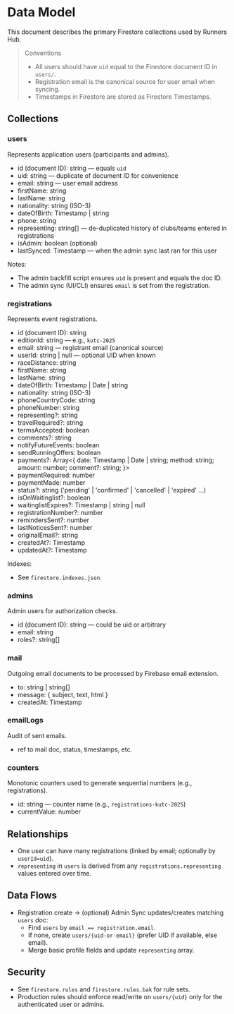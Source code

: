# Data Model

This document describes the primary Firestore collections used by Runners Hub.

> Conventions
>
> - All users should have `uid` equal to the Firestore document ID in `users/`.
> - Registration email is the canonical source for user email when syncing.
> - Timestamps in Firestore are stored as Firestore Timestamps.

## Collections

### users
Represents application users (participants and admins).

- id (document ID): string — equals `uid`
- uid: string — duplicate of document ID for convenience
- email: string — user email address
- firstName: string
- lastName: string
- nationality: string (ISO-3)
- dateOfBirth: Timestamp | string
- phone: string
- representing: string[] — de-duplicated history of clubs/teams entered in registrations
- isAdmin: boolean (optional)
- lastSynced: Timestamp — when the admin sync last ran for this user

Notes:
- The admin backfill script ensures `uid` is present and equals the doc ID.
- The admin sync (UI/CLI) ensures `email` is set from the registration.

### registrations
Represents event registrations.

- id (document ID): string
- editionId: string — e.g., `kutc-2025`
- email: string — registrant email (canonical source)
- userId: string | null — optional UID when known
- raceDistance: string
- firstName: string
- lastName: string
- dateOfBirth: Timestamp | Date | string
- nationality: string (ISO-3)
- phoneCountryCode: string
- phoneNumber: string
- representing?: string
- travelRequired?: string
- termsAccepted: boolean
- comments?: string
- notifyFutureEvents: boolean
- sendRunningOffers: boolean
- payments?: Array<{ date: Timestamp | Date | string; method: string; amount: number; comment?: string; }>
- paymentRequired: number
- paymentMade: number
- status?: string ('pending' | 'confirmed' | 'cancelled' | 'expired' ...)
- isOnWaitinglist?: boolean
- waitinglistExpires?: Timestamp | string | null
- registrationNumber?: number
- remindersSent?: number
- lastNoticesSent?: number
- originalEmail?: string
- createdAt?: Timestamp
- updatedAt?: Timestamp

Indexes:
- See `firestore.indexes.json`.

### admins
Admin users for authorization checks.

- id (document ID): string — could be uid or arbitrary
- email: string
- roles?: string[]

### mail
Outgoing email documents to be processed by Firebase email extension.

- to: string | string[]
- message: { subject, text, html }
- createdAt: Timestamp

### emailLogs
Audit of sent emails.

- ref to mail doc, status, timestamps, etc.

### counters
Monotonic counters used to generate sequential numbers (e.g., registrations).

- id: string — counter name (e.g., `registrations-kutc-2025`)
- currentValue: number

## Relationships

- One user can have many registrations (linked by email; optionally by `userId=uid`).
- `representing` in `users` is derived from any `registrations.representing` values entered over time.

## Data Flows

- Registration create → (optional) Admin Sync updates/creates matching `users` doc:
  - Find `users` by `email == registration.email`.
  - If none, create `users/{uid-or-email}` (prefer UID if available, else email).
  - Merge basic profile fields and update `representing` array.

## Security

- See `firestore.rules` and `firestore.rules.bak` for rule sets.
- Production rules should enforce read/write on `users/{uid}` only for the authenticated user or admins.
